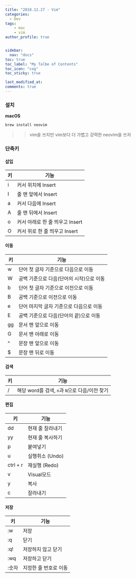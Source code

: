 ```yaml
---
title: "2018.12.27 - Vim"
categories: 
  - Dev
tags:
    - mac
    - vim
author_profile: true


sidebar:
  nav: "docs"
toc: true
toc_label: "My Talbe of Contents"
toc_icon: "cog"
toc_sticky: true

last_modified_at:
comments: true
---
```


### 설치

**macOS**

```
brew install neovim
```

>> vim을 쓰지만 vim보다 더 가볍고 강력한 neovim을 쓰자


### 단축키

#### 삽입

키|기능
---|---
i|커서 위치에 Insert
I|줄 맨 앞에서 Insert
a|커서 다음에 Insert
A|줄 맨 뒤에서 Insert
o|커서 아래로 한 줄 띄우고 Insert
O|커서 위로 한 줄 띄우고 Insert

#### 이동

키|기능
---|---
w|단어 첫 글자 기준으로 다음으로 이동
W|공백 기준으로 다음(단어의 시작)으로 이동
b|단어 첫 글자 기준으로 이전으로 이동
B|공백 기준으로 이전으로 이동
e|단어 마지막 글자 기준으로 다음으로 이동
E|공백 기준으로 다음(단어의 끝)으로 이동
gg|문서 맨 앞으로 이동
G|문서 맨 아래로 이동
^|문장 맨 앞으로 이동
$|문장 맨 뒤로 이동


#### 검색

키|기능
---|---
/<word>|해당 word를 검색, `n`과 `N`으로 다음/이전 찾기

#### 편집

키|기능
---|---
dd|현재 줄 잘라내기
yy|현재 줄 복사하기
p|붙여넣기
u|실행취소 (Undo)
ctrl + r|재실행 (Redo)
v|Visual모드
y|복사
c|잘라내기

#### 저장

키|기능
---|---
:w|저장
:q|닫기
:q!|저장하지 않고 닫기
:wq|저장하고 닫기
:숫자|지정한 줄 번호로 이동
